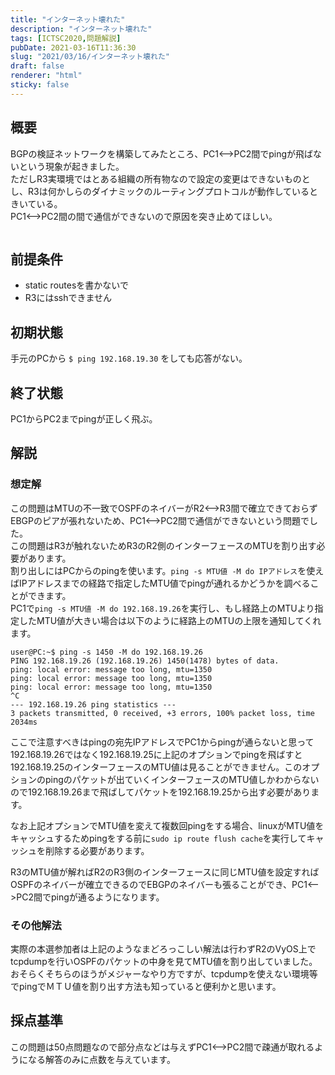```yaml
---
title: "インターネット壊れた"
description: "インターネット壊れた"
tags: [ICTSC2020,問題解説]
pubDate: 2021-03-16T11:36:30
slug: "2021/03/16/インターネット壊れた"
draft: false
renderer: "html"
sticky: false
---
```



<h2>概要</h2>



<p>BGPの検証ネットワークを構築してみたところ、PC1&lt;&#8211;&gt;PC2間でpingが飛ばないという現象が起きました。  <br>
ただしR3実環境ではとある組織の所有物なので設定の変更はできないものとし、R3は何かしらのダイナミックのルーティングプロトコルが動作しているときいている。  <br>
PC1&lt;&#8211;&gt;PC2間の間で通信ができないので原因を突き止めてほしい。  </p>



<figure class="wp-block-image"><img decoding="async" src="https://i.imgur.com/oD0zRoz.png.webp" alt=""/></figure>



<h2>前提条件</h2>



<ul><li>static routesを書かないで</li><li>R3にはsshできません</li></ul>



<h2>初期状態</h2>



<p>手元のPCから <code>$ ping 192.168.19.30</code> をしても応答がない。</p>



<h2>終了状態</h2>



<p>PC1からPC2までpingが正しく飛ぶ。</p>



<h2>解説</h2>



<h3>想定解</h3>



<p>この問題はMTUの不一致でOSPFのネイバーがR2&lt;&#8211;&gt;R3間で確立できておらずEBGPのピアが張れないため、PC1&lt;&#8211;&gt;PC2間で通信ができないという問題でした。  <br>
この問題はR3が触れないためR3のR2側のインターフェースのMTUを割り出す必要があります。  <br>
割り出しにはPCからのpingを使います。<code>ping -s MTU値 -M do IPアドレス</code>を使えばIPアドレスまでの経路で指定したMTU値でpingが通れるかどうかを調べることができます。<br>
PC1で<code>ping -s MTU値 -M do 192.168.19.26</code>を実行し、もし経路上のMTUより指定したMTU値が大きい場合は以下のように経路上のMTUの上限を通知してくれます。</p>


<div class="wp-block-syntaxhighlighter-code "><pre><code>user@PC:~$ ping -s 1450 -M do 192.168.19.26
PING 192.168.19.26 (192.168.19.26) 1450(1478) bytes of data.
ping: local error: message too long, mtu=1350
ping: local error: message too long, mtu=1350
ping: local error: message too long, mtu=1350
^C
--- 192.168.19.26 ping statistics ---
3 packets transmitted, 0 received, +3 errors, 100% packet loss, time 2034ms</code></pre></div>


<p>ここで注意すべきはpingの宛先IPアドレスでPC1からpingが通らないと思って192.168.19.26ではなく192.168.19.25に上記のオプションでpingを飛ばすと192.168.19.25のインターフェースのMTU値は見ることができません。このオプションのpingのパケットが出ていくインターフェースのMTU値しかわからないので192.168.19.26まで飛ばしてパケットを192.168.19.25から出す必要があります。   </p>



<p>なお上記オプションでMTU値を変えて複数回pingをする場合、linuxがMTU値をキャッシュするためpingをする前に<code>sudo ip route flush cache</code>を実行してキャッシュを削除する必要があります。</p>



<p>R3のMTU値が解ればR2のR3側のインターフェースに同じMTU値を設定すればOSPFのネイバーが確立できるのでEBGPのネイバーも張ることができ、PC1&lt;&#8211;&gt;PC2間でpingが通るようになります。</p>



<h3>その他解法</h3>



<p>実際の本選参加者は上記のようなまどろっこしい解法は行わずR2のVyOS上でtcpdumpを行いOSPFのパケットの中身を見てMTU値を割り出していました。おそらくそちらのほうがメジャーなやり方ですが、tcpdumpを使えない環境等でpingでＭＴＵ値を割り出す方法も知っていると便利かと思います。</p>



<h2>採点基準</h2>



<p>この問題は50点問題なので部分点などは与えずPC1&lt;&#8211;&gt;PC2間で疎通が取れるようになる解答のみに点数を与えています。</p>
